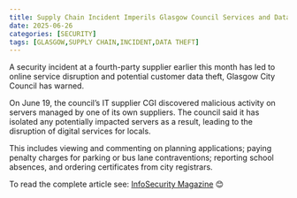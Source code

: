 ```yaml
---
title: Supply Chain Incident Imperils Glasgow Council Services and Data
date: 2025-06-26
categories: [SECURITY]
tags: [GLASGOW,SUPPLY CHAIN,INCIDENT,DATA THEFT]
---
```


A security incident at a fourth-party supplier earlier this month has led to online service disruption and potential customer data theft, Glasgow City Council has warned.

On June 19, the council’s IT supplier CGI discovered malicious activity on servers managed by one of its own suppliers. The council said it has isolated any potentially impacted servers as a result, leading to the disruption of digital services for locals.

This includes viewing and commenting on planning applications; paying penalty charges for parking or bus lane contraventions; reporting school absences, and ordering certificates from city registrars.

To read the complete article see:
[InfoSecurity Magazine](https://www.infosecurity-magazine.com/news/supply-chain-imperils-glasgow/) 😊